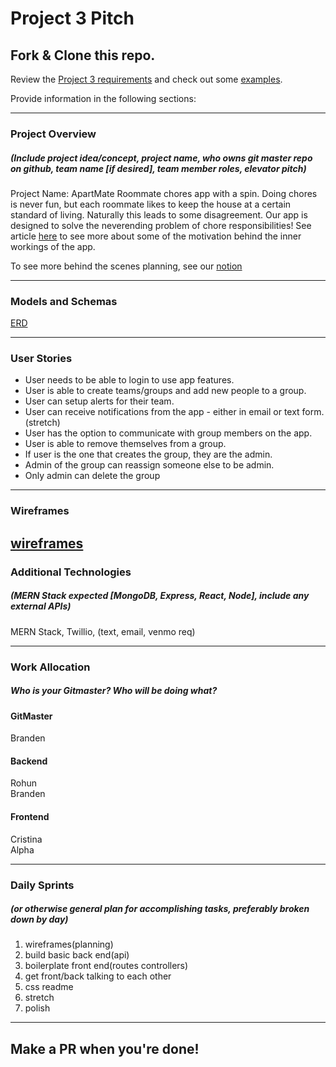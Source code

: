 # Project 3 Pitch

## Fork & Clone this repo.

Review the [Project 3 requirements](https://tmdarneille.gitbook.io/sei-ga-sea/11-projects/project-3#project-feedback-evaluation) and check out some [examples](https://tmdarneille.gitbook.io/sei-ga-sea/11-projects/past-projects/project3).

Provide information in the following sections:

----------------------------------------------------------
### Project Overview
##### (Include project idea/concept, project name, who owns git master repo on github, team name [if desired], team member roles, elevator pitch)

Project Name: ApartMate
Roommate chores app with a spin. Doing chores is never fun, but each roommate likes to keep the house at a certain standard of living. Naturally this leads to some disagreement. Our app is designed to solve the neverending problem of chore responsibilities! See article [here](https://supernuclear.substack.com/p/fairness-is-overrated-and-bragging-is-underrated-motivational-systems-for-coliving-and-beyond-c83acf9f88c9) to see more about some of the motivation behind the inner workings of the app. 

To see more behind the scenes planning, see our [notion](https://www.notion.so/apartmate-e0a36208ab744650902bdf1b30a48836)


----------------------------------------------------------
### Models and Schemas
[ERD](https://app.diagrams.net/#G1dk1gfmjQHtwkS1bm7fiu1tq35QWQ7ZaJ)

----------------------------------------------------------
### User Stories
* User needs to be able to login to use app features.
* User is able to create teams/groups and add new people to a group.
* User can setup alerts for their team.
* User can receive notifications from the app - either in email or text form. (stretch)
* User has the option to communicate with group members on the app.
* User is able to remove themselves from a group.
* If user is the one that creates the group, they are the admin.
* Admin of the group can reassign someone else to be admin.
* Only admin can delete the group


----------------------------------------------------------
### Wireframes

[wireframes](https://www.figma.com/file/3Q7fc2IdFk7srVxZ5cPFrd/apartmate?node-id=2%3A9128)
----------------------------------------------------------
### Additional Technologies
##### (MERN Stack expected [MongoDB, Express, React, Node], include any external APIs)
MERN Stack, Twillio, (text, email, venmo req)


----------------------------------------------------------
### Work Allocation
##### Who is your Gitmaster? Who will be doing what? 
#### GitMaster
Branden  
#### Backend
Rohun  
Branden  
#### Frontend
Cristina  
Alpha  

----------------------------------------------------------
### Daily Sprints
##### (or otherwise general plan for accomplishing tasks, preferably broken down by day)
1. wireframes(planning)
2. build basic back end(api)
3. boilerplate front end(routes controllers)
4. get front/back talking to each other
5. css readme
6. stretch
7. polish


----------------------------------------------------------

## Make a PR when you're done!
